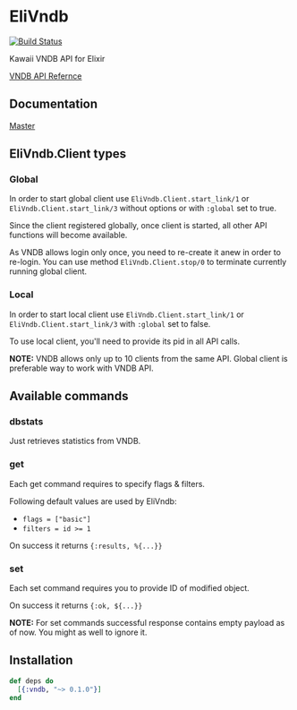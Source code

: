 # EliVndb

[![Build Status](https://travis-ci.org/DoumanAsh/EliVndb.svg?branch=master)](https://travis-ci.org/DoumanAsh/EliVndb)

Kawaii VNDB API for Elixir

[VNDB API Refernce](https://vndb.org/d11)

## Documentation

[Master](https://doumanash.github.io/EliVndb)

## EliVndb.Client types

### Global
In order to start global client use `EliVndb.Client.start_link/1` or `EliVndb.Client.start_link/3` without options or with `:global` set to true.

Since the client registered globally, once client is started, all other API functions will become available.

As VNDB allows login only once, you need to re-create it anew in order to re-login.
You can use method `EliVndb.Client.stop/0` to terminate currently running global client.

### Local
In order to start local client use `EliVndb.Client.start_link/1` or `EliVndb.Client.start_link/3` with `:global` set to false.

To use local client, you'll need to provide its pid in all API calls.

**NOTE:** VNDB allows only up to 10 clients from the same API. Global client is preferable way to work with VNDB API.

## Available commands

### dbstats
Just retrieves statistics from VNDB.

### get
Each get command requires to specify flags & filters.

Following default values are used by EliVndb:
* `flags = ["basic"]`
* `filters = id >= 1`

On success it returns `{:results, %{...}}`

### set
Each set command requires you to provide ID of modified object.

On success it returns `{:ok, ${...}}`

**NOTE:** For set commands successful response contains empty payload as of now. You might as well to ignore it.

## Installation

```elixir
def deps do
  [{:vndb, "~> 0.1.0"}]
end
```
